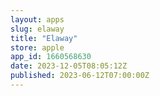```yaml
---
layout: apps
slug: elaway
title: "Elaway"
store: apple
app_id: 1660568630
date: 2023-12-05T08:05:12Z
published: 2023-06-12T07:00:00Z
---
```

